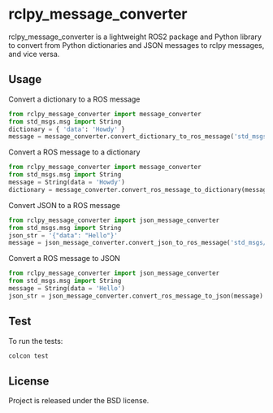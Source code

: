 rclpy_message_converter
=======================

rclpy_message_converter is a lightweight ROS2 package and Python library to
convert from Python dictionaries and JSON messages to rclpy messages, and vice
versa.

Usage
-----

Convert a dictionary to a ROS message

```python
from rclpy_message_converter import message_converter
from std_msgs.msg import String
dictionary = { 'data': 'Howdy' }
message = message_converter.convert_dictionary_to_ros_message('std_msgs/msg/String', dictionary)
```

Convert a ROS message to a dictionary

```python
from rclpy_message_converter import message_converter
from std_msgs.msg import String
message = String(data = 'Howdy')
dictionary = message_converter.convert_ros_message_to_dictionary(message)
```

Convert JSON to a ROS message

```python
from rclpy_message_converter import json_message_converter
from std_msgs.msg import String
json_str = '{"data": "Hello"}'
message = json_message_converter.convert_json_to_ros_message('std_msgs/msg/String', json_str)
```

Convert a ROS message to JSON

```python
from rclpy_message_converter import json_message_converter
from std_msgs.msg import String
message = String(data = 'Hello')
json_str = json_message_converter.convert_ros_message_to_json(message)
```

Test
----

To run the tests:

```bash
colcon test
```

License
-------

Project is released under the BSD license.
